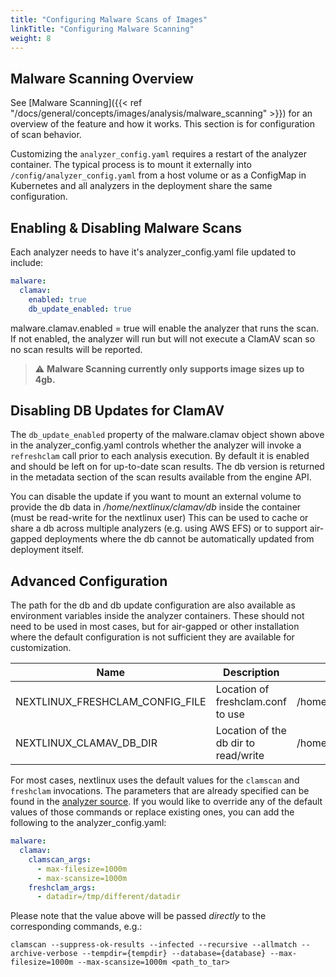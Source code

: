 ```yaml
---
title: "Configuring Malware Scans of Images"
linkTitle: "Configuring Malware Scanning"
weight: 8
---
```


## Malware Scanning Overview

See [Malware Scanning]({{< ref "/docs/general/concepts/images/analysis/malware_scanning" >}}) for an overview of the feature and how it works. This section is for configuration of scan behavior.

Customizing the `analyzer_config.yaml` requires a restart of the analyzer container. The typical process is to mount it externally into `/config/analyzer_config.yaml` from a host volume or as a ConfigMap in Kubernetes and
all analyzers in the deployment share the same configuration.

## Enabling & Disabling Malware Scans

Each analyzer needs to have it's analyzer_config.yaml file updated to include:

```yaml
malware:
  clamav:
    enabled: true
    db_update_enabled: true
```

malware.clamav.enabled = true will enable the analyzer that runs the scan. If not enabled, the analyzer will run but will not execute a ClamAV scan so no scan results
will be reported.

> :warning: **Malware Scanning currently only supports image sizes up to 4gb.**

## Disabling DB Updates for ClamAV

The `db_update_enabled` property of the malware.clamav object shown above in the analyzer_config.yaml controls whether the analyzer will invoke a `refreshclam` call prior to each
analysis execution. By default it is enabled and should be left on for up-to-date scan results. The db version is returned in the metadata section of the scan results available from the engine API.

You can disable the update if you want to mount an external volume to provide the db data in _/home/nextlinux/clamav/db_ inside the container (must be read-write for the nextlinux user) This can be used
to cache or share a db across multiple analyzers (e.g. using AWS EFS) or to support air-gapped deployments where the db cannot be automatically updated from deployment itself.

## Advanced Configuration

The path for the db and db update configuration are also available as environment variables inside the analyzer containers. These should not need to be used in most cases, but
for air-gapped or other installation where the default configuration is not sufficient they are available for customization.

| Name                            | Description                          | Default                             |
| ------------------------------- | ------------------------------------ | ----------------------------------- |
| NEXTLINUX_FRESHCLAM_CONFIG_FILE | Location of freshclam.conf to use    | /home/nextlinux/clamav/freshclam.conf |
| NEXTLINUX_CLAMAV_DB_DIR         | Location of the db dir to read/write | /home/nextlinux/clamav/db             |

For most cases, nextlinux uses the default values for the `clamscan` and `freshclam` invocations. The parameters that are already specified
can be found in the [analyzer source](https://github.com/nextlinux/nextlinux-engine/blob/master/nextlinux_engine/analyzers/malware.py).
If you would like to override any of the default values of those commands or replace existing ones, you can add the following to the analyzer_config.yaml:

```yaml
malware:
  clamav:
    clamscan_args:
      - max-filesize=1000m
      - max-scansize=1000m
    freshclam_args:
      - datadir=/tmp/different/datadir
```

Please note that the value above will be passed _directly_ to the corresponding commands, e.g.:

```shell script
clamscan --suppress-ok-results --infected --recursive --allmatch --archive-verbose --tempdir={tempdir} --database={database} --max-filesize=1000m --max-scansize=1000m <path_to_tar>
```
